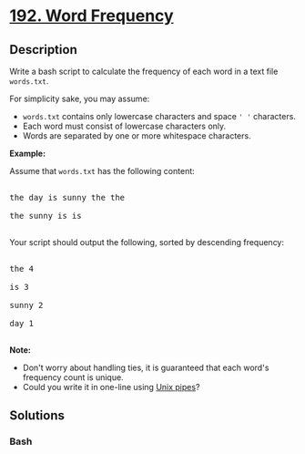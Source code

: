 # [192. Word Frequency](https://leetcode.com/problems/word-frequency)



## Description

<p>Write a bash script to calculate the frequency of each word in a text file <code>words.txt</code>.</p>



<p>For simplicity sake, you may assume:</p>



<ul>
	<li><code>words.txt</code> contains only lowercase characters and space <code>&#39; &#39;</code> characters.</li>
	<li>Each word must consist of lowercase characters only.</li>
	<li>Words are separated by one or more whitespace characters.</li>
</ul>



<p><strong>Example:</strong></p>



<p>Assume that <code>words.txt</code> has the following content:</p>



<pre>

the day is sunny the the

the sunny is is

</pre>



<p>Your script should output the following, sorted by descending frequency:</p>



<pre>

the 4

is 3

sunny 2

day 1

</pre>



<p><b>Note:</b></p>



<ul>
	<li>Don&#39;t worry about handling ties, it is guaranteed that each word&#39;s frequency count is unique.</li>
	<li>Could you write it in one-line using <a href="http://tldp.org/HOWTO/Bash-Prog-Intro-HOWTO-4.html">Unix pipes</a>?</li>
</ul>



## Solutions

<!-- tabs:start -->

### **Bash**

```sh

```

<!-- tabs:end -->
